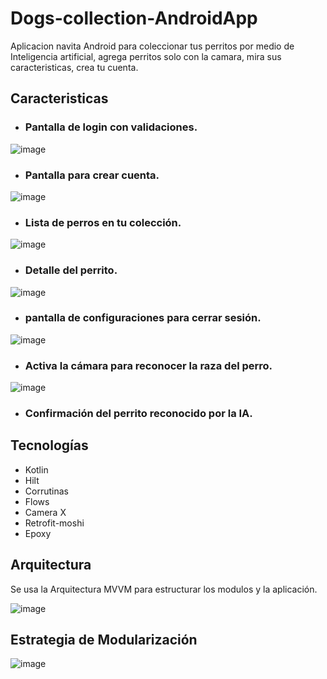 # Dogs-collection-AndroidApp
Aplicacion navita Android para coleccionar tus perritos por medio de Inteligencia artificial, agrega perritos solo con la camara, mira sus caracteristicas, crea tu cuenta.

## Caracteristicas

- ### Pantalla de login con validaciones. 
![image](https://user-images.githubusercontent.com/86072587/224602412-85d7c958-7cc9-4187-9f0d-25b93eeb5fc9.png)

- ### Pantalla para crear cuenta. 

![image](https://user-images.githubusercontent.com/86072587/224602852-90a3590a-a330-458a-b3e5-6aa346317666.png)


- ### Lista de perros en tu colección. 

![image](https://user-images.githubusercontent.com/86072587/224603284-ccd350fe-99e4-4882-a99b-3380e51bf325.png)


- ### Detalle del perrito. 

![image](https://user-images.githubusercontent.com/86072587/224603835-ff5cf310-afc5-40b6-b40f-c67da73e48ad.png)


- ### pantalla de configuraciones para cerrar sesión. 

![image](https://user-images.githubusercontent.com/86072587/224604551-ab6e5bce-7cf3-4ace-8bf9-e008d7c535de.png)


- ### Activa la cámara para reconocer la raza del perro. 

![image](https://user-images.githubusercontent.com/86072587/224605104-99635d54-cb27-4397-b930-b07202471603.png)


- ### Confirmación del perrito reconocido por la IA. 

## Tecnologías 
- Kotlin 
- Hilt 
- Corrutinas
- Flows
- Camera X
- Retrofit-moshi 
- Epoxy 
## Arquitectura 
Se usa la Arquitectura MVVM para estructurar los modulos y la aplicación.

![image](https://user-images.githubusercontent.com/86072587/225817080-03a37836-7eaa-4e41-838d-613232c4b69b.png)


## Estrategia de Modularización 

![image](https://user-images.githubusercontent.com/86072587/225807329-69901748-4471-4c5a-abaa-9eb4a68723ed.png)



